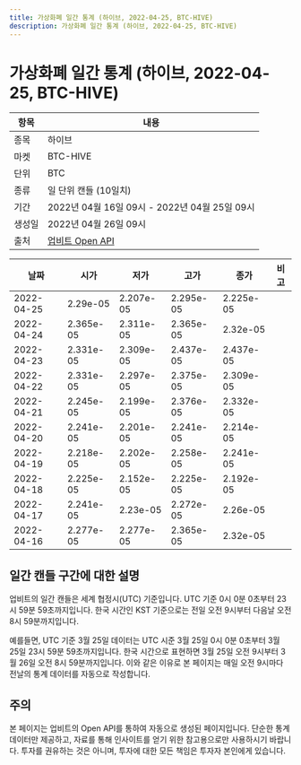 ```yaml
---
title: 가상화폐 일간 통계 (하이브, 2022-04-25, BTC-HIVE)
description: 가상화폐 일간 통계 (하이브, 2022-04-25, BTC-HIVE)
---
```



가상화폐 일간 통계 (하이브, 2022-04-25, BTC-HIVE)
===

|항목|내용|
|--|--|
|종목|하이브|
|마켓|BTC-HIVE|
|단위|BTC|
|종류|일 단위 캔들 (10일치)|
|기간|2022년 04월 16일 09시 - 2022년 04월 25일 09시|
|생성일|2022년 04월 26일 09시|
|출처|[업비트 Open API](https://docs.upbit.com)|


|날짜|시가|저가|고가|종가|비고|
|--|--|--|--|--|--|
|2022-04-25|2.29e-05|2.207e-05|2.295e-05|2.225e-05|    |
|2022-04-24|2.365e-05|2.311e-05|2.365e-05|2.32e-05|    |
|2022-04-23|2.331e-05|2.309e-05|2.437e-05|2.437e-05|    |
|2022-04-22|2.331e-05|2.297e-05|2.375e-05|2.309e-05|    |
|2022-04-21|2.245e-05|2.199e-05|2.376e-05|2.332e-05|    |
|2022-04-20|2.241e-05|2.201e-05|2.241e-05|2.214e-05|    |
|2022-04-19|2.218e-05|2.202e-05|2.258e-05|2.241e-05|    |
|2022-04-18|2.225e-05|2.152e-05|2.225e-05|2.192e-05|    |
|2022-04-17|2.241e-05|2.23e-05|2.272e-05|2.26e-05|    |
|2022-04-16|2.277e-05|2.277e-05|2.365e-05|2.32e-05|    |


일간 캔들 구간에 대한 설명
---


업비트의 일간 캔들은 세계 협정시(UTC) 기준입니다. 
UTC 기준 0시 0분 0초부터 23시 59분 59초까지입니다. 
한국 시간인 KST 기준으로는 전일 오전 9시부터 다음날 오전 8시 59분까지입니다. 


예를들면, UTC 기준 3월 25일 데이터는 UTC 시준 3월 25일 0시 0분 0초부터 3월 25일 23시 59분 59초까지입니다. 
한국 시간으로 표현하면 3월 25일 오전 9시부터 3월 26일 오전 8시 59분까지입니다. 
이와 같은 이유로 본 페이지는 매일 오전 9시마다 전날의 통계 데이터를 자동으로 작성합니다. 


주의
---


본 페이지는 업비트의 Open API를 통하여 자동으로 생성된 페이지입니다. 
단순한 통계 데이터만 제공하고, 자료를 통해 인사이트를 얻기 위한 참고용으로만 사용하시기 바랍니다. 
투자를 권유하는 것은 아니며, 투자에 대한 모든 책임은 투자자 본인에게 있습니다. 
